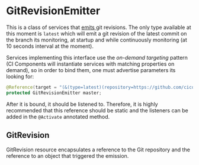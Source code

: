 # GitRevisionEmitter

This is a class of services that [emits ](../../../../../../../cicomponents-api/src/main/resources/org/cicomponents/ResourceEmitter.md) git revisions. The only type available at this moment is `latest` which will emit a git revision of the latest commit on the branch its monitoring, at startup and while continuously monitoring (at 10 seconds interval at the moment).

Services implementing this interface use the *on-demand targeting* pattern (CI Components will instantiate services with matching properties on demand), so in order to bind them, one must advertise parameters its looking for:

```java
@Reference(target = "(&(type=latest)(repository=https://github.com/cicomponents/cicomponents)(branch=master))")
protected GitRevisionEmitter master;
```

After it is bound, it should be listened to. Therefore, it is highly recommended that this reference should be static and the listeners can be added in the `@Activate` annotated method.

## GitRevision <a name="GitRevision"></a>

GitRevision resource encapsulates a reference to the Git repository and the reference to an object that triggered the emission.
